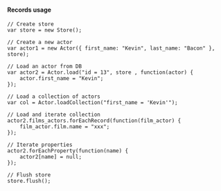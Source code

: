 #### Records usage

    // Create store
    var store = new Store();

    // Create a new actor
    var actor1 = new Actor({ first_name: "Kevin", last_name: "Bacon" }, store);

    // Load an actor from DB
    var actor2 = Actor.load("id = 13", store , function(actor) {
        actor.first_name = "Kevin";
    });

    // Load a collection of actors
    var col = Actor.loadCollection("first_name = 'Kevin'");

    // Load and iterate collection
    actor2.films_actors.forEachRecord(function(film_actor) {
        film_actor.film.name = "xxx";
    });

    // Iterate properties
    actor2.forEachProperty(function(name) {
        actor2[name] = null;
    });

    // Flush store
    store.flush();

